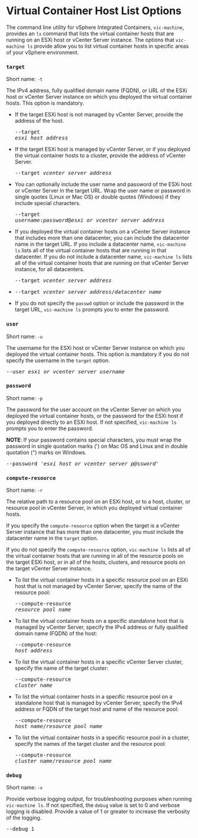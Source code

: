 #  Virtual Container Host List Options #

The command line utility for vSphere Integrated Containers, `vic-machine`, provides an `ls` command that lists the virtual container hosts that are running on an ESXi host or vCenter Server instance. The options that `vic-machine ls` provide allow you to list virtual container hosts in specific areas of your vSphere environment.

### `target` ###

Short name: `-t`

The IPv4 address, fully qualified domain name (FQDN), or URL of the ESXi host or vCenter Server instance on which you deployed the virtual container hosts. This option is mandatory.

- If the target ESXi host is not managed by vCenter Server, provide the address of the host.<pre>--target <i>esxi_host_address</i></pre>
- If the target ESXi host is managed by vCenter Server, or if you deployed the virtual container hosts to a cluster, provide the address of vCenter Server.<pre>--target <i>vcenter_server_address</i></pre>
- You can optionally include the user name and password of the ESXi host or vCenter Server in the target URL. Wrap the user name or password in single quotes (Linux or Mac OS) or double quotes (Windows) if they include special characters.<pre>--target <i>username</i>:<i>password</i>@<i>esxi_or_vcenter_server_address</i></pre>
- If you deployed the virtual container hosts on a vCenter Server instance that includes more than one datacenter, you can include the datacenter name in the target URL. If you include a datacenter name, `vic-machine ls` lists all of the virtual container hosts that are running in that datacenter. If you do not include a datacenter name, `vic-machine ls` lists all of the virtual container hosts that are running on that vCenter Server instance, for all datacenters.<pre>--target <i>vcenter_server_address</i></pre>
- <pre>--target <i>vcenter_server_address</i>/<i>datacenter_name</i></pre>
- If you do not specify the `passwd` option or include the password in the target URL, `vic-machine ls` prompts you to enter the password.

### `user` ###

Short name: `-u`

The username for the ESXi host or vCenter Server instance on which you deployed the virtual container hosts. This option is mandatory if you do not specify the username in the `target` option.

<pre>--user <i>esxi_or_vcenter_server_username</i></pre>

### `password` ###

Short name: `-p`

The password for the user account on the vCenter Server on which you  deployed the virtual container hosts, or the password for the ESXi host if you deployed directly to an ESXi host. If not specified, `vic-machine ls` prompts you to enter the password.

**NOTE**: If your password contains special characters, you must wrap the password in single quotation marks (') on Mac OS and Linux and in double quotation (") marks on Windows.

<pre>--password '<i>esxi_host_or_vcenter_server_p@ssword</i>'</pre>

### `compute-resource` ###

Short name: `-r`

The relative path to a resource pool on an ESXi host, or to a host, cluster, or resource pool in vCenter Server, in which you deployed virtual container hosts. 

If you specify the `compute-resource` option when the target is a vCenter Server instance that has more than one datacenter, you must include the datacenter name in the `target` option.

If you do not specify the `compute-resource` option, `vic-machine ls` lists all of the virtual container hosts that are running in all of the resource pools on the target ESXi host, or in all of the hosts, clusters, and resource pools on the target vCenter Server instance.

* To list the virtual container hosts in a specific resource pool on an ESXi host that is not managed by vCenter Server, specify the name of the resource pool: <pre>--compute-resource  <i>resource_pool_name</i></pre>
* To list the virtual container hosts on a specific standalone host  that is managed by vCenter Server, specify the IPv4 address or fully qualified domain name (FQDN) of the host:<pre>--compute-resource <i>host_address</i></pre>
* To list the virtual container hosts in a specific vCenter Server cluster, specify the name of the target cluster: <pre>--compute-resource <i>cluster_name</i></pre>
* To list the virtual container hosts in a specific resource pool on a standalone host that is managed by vCenter Server, specify the IPv4 address or FQDN of the target host and name of the resource pool:<pre>--compute-resource <i>host_name</i>/<i>resource_pool_name</i></pre>
* To list the virtual container hosts in a specific resource pool in a cluster, specify the names of the target cluster and the resource pool:<pre>--compute-resource <i>cluster_name</i>/<i>resource_pool_name</i></pre>


### `debug` ###
Short name: `-v`

Provide verbose logging output, for troubleshooting purposes when running `vic-machine ls`. If not specified, the `debug` value is set to 0 and verbose logging is disabled. Provide a value of 1 or greater to increase the verbosity of the logging.

<pre>--debug 1</pre>